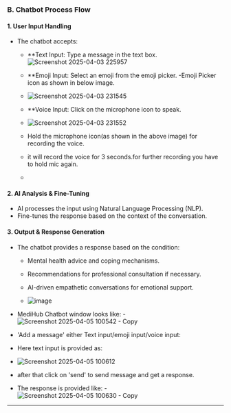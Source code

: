 ### **B. Chatbot Process Flow**

#### **1. User Input Handling**
- The chatbot accepts:
  - **Text Input: Type a message in the text box.![Screenshot 2025-04-03 225957](https://github.com/user-attachments/assets/f5153e10-ca17-414a-a5de-fba298a2ab61)

  - **Emoji Input: Select an emoji from the emoji picker.
  -Emoji Picker icon as shown in below image.
  - ![Screenshot 2025-04-03 231545](https://github.com/user-attachments/assets/2c84e88a-dca1-488e-95a4-f2698750b6d4)

  - **Voice Input: Click on the microphone icon to speak.
  - ![Screenshot 2025-04-03 231552](https://github.com/user-attachments/assets/39d2b555-f9cd-4e35-8216-3e48d7b770d9)
  - Hold the microphone icon(as shown in the above image) for recording the voice.
  - it will record the voice for 3 seconds.for further recording you have to hold mic again.
  - 


#### **2. AI Analysis & Fine-Tuning**
- AI processes the input using Natural Language Processing (NLP).
- Fine-tunes the response based on the context of the conversation.

#### **3. Output & Response Generation**
- The chatbot provides a response based on the condition:
  - Mental health advice and coping mechanisms.
  - Recommendations for professional consultation if necessary.
  - AI-driven empathetic conversations for emotional support.
 
  - ![image](https://github.com/user-attachments/assets/540cf783-d34f-480e-b712-dab6cfbd1aff)

- MediHub Chatbot window looks like:
-![Screenshot 2025-04-05 100542 - Copy](https://github.com/user-attachments/assets/e6f55de0-1463-4625-81ed-5281128fcac6)

- 'Add a message' either Text input/emoji input/voice input:
- Here text input is provided as:
- ![Screenshot 2025-04-05 100612](https://github.com/user-attachments/assets/fbc38b7b-f81f-4ab2-beb0-1dc203d67627)

- after that click on 'send' to send message and get a response.
- The response is provided like:
-![Screenshot 2025-04-05 100630 - Copy](https://github.com/user-attachments/assets/e3413ee2-dfda-42cf-a238-8adba6288330)





---

